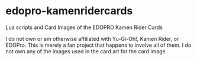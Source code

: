 # edopro-kamenridercards
Lua scripts and Card Images of the EDOPRO Kamen Rider Cards

I do not own or am otherwise affiliated with Yu-Gi-Oh!, Kamen Rider, or EDOPro. This is merely a fan project that happens to involve all of them.
I do not own any of the images used in the card art for the card image

